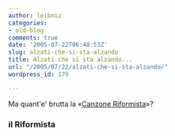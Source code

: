 ```yaml
---
author: leibniz
categories:
- old-blog
comments: true
date: '2005-07-22T06:48:53Z'
slug: alzati-che-si-sta-alzando
title: Alzati che si sta alzando...
url: "/2005/07/22/alzati-che-si-sta-alzando/"
wordpress_id: 179

---
```

Ma quant'e' brutta la «[Canzone Riformista](https://www.ilriformista.it/servizi/canzone.asp)»?  



### il Riformista
